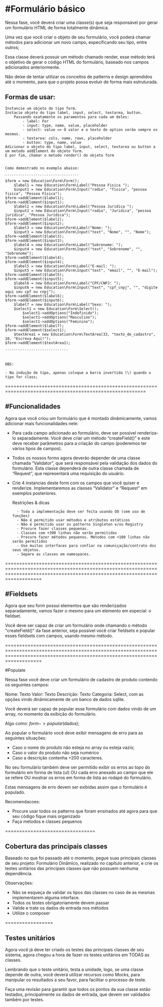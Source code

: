 #Formulário básico
==================

Nessa fase, você deverá criar uma classe(s) que seja responsável por gerar um formulário HTML de forma totalmente dinâmica.

Uma vez que você criar o objeto de seu formulário, você poderá chamar métodos para adicionar um novo campo, especificando seu tipo, entre outros;

Essa classe deverá possuir um método chamado render, esse método terá o objetivo de gerar o código HTML do formulário, baseado nos campos adicionados anteriormente.

Não deixe de tentar utilizar os conceitos de patterns e design aprendidos até o momento, para que o projeto possa evoluir de forma mais estruturada.


Formas de usar:
--------------
	Instancie um objeto do tipo form.
	Instacie objeto do tipo label, input, select, textarea, button.
		Passando exatamente os paramentos para cada um deles:
			- label: For
			- input: type, name, value, placeholder
			- select: value => O valor e o texto do option serão sempre os mesmos.
			- textarea: cols, name, rows, placeholder
			- button: type, name, value
	Adicionar o objeto do tipo label, input, select, textarea ou button a um metodo addElement do objeto form.
	E por fim, chamar o metodo render() do objeto form


	Como demostrado no exemplo abaixo:

	``````````````````````````````````
	$form = new Education\Form\Form();
		$label1 = new Education\Form\Label("Pessoa Fisica ");
		$input1 = new Education\Form\Input("radio", "fisica", "pessoa fisica", "Pessoa Física");
	$form->addElement($label1);
	$form->addElement($input1);
		$label2 = new Education\Form\Label("Pessoa Juridica ");
		$input2 = new Education\Form\Input("radio", "Juridica", "pessoa jurídica", "Pessoa Jurídica");
	$form->addElement($label2);
	$form->addElement($input2);
		$label3 = new Education\Form\Label("Nome: ");
		$input3 = new Education\Form\Input("text", "Nome", "", "Nome");
	$form->addElement($label3);
	$form->addElement($input3);
		$label4 = new Education\Form\Label("Sobrenome: ");
		$input4 = new Education\Form\Input("text", "Sobrenome", "", "Sobrenome");
	$form->addElement($label4);
	$form->addElement($input4);
		$label5 = new Education\Form\Label("E-mail: ");
		$input5 = new Education\Form\Input("text", "email", "", "E-mail");
	$form->addElement($label5);
	$form->addElement($input5);	
		$label6 = new Education\Form\Label("CPF/CNPJ: ");
		$input6 = new Education\Form\Input("text", "cpf_cnpj", "", "digite aqui seu cpf ou cnpj");
	$form->addElement($label6);
	$form->addElement($input6);	
		$label7 = new Education\Form\Label("Sexo: ");
		$select1 = new Education\Form\Select();
			$select1->addOptions("Indefinido");
			$select1->addOptions("Masculino");
			$select1->addOptions("Feminino");
	$form->addElement($label7);
	$form->addElement($select1);
		$textArea1 = new Education\Form\TextArea(33, "texto_de_cadastro", 10, "Escreva Aqui!");
	$form->addElement($textArea1);

	`````````````````````````````


	OBS:

	- Na indução de tipo, apenas coloque a barra invertida (\) quando o tipo for class;
	
========================================================================================================


#Funcionalidades
----------------

Agora que você criou um formulário que é montado dinâmicamente, vamos adicionar mais funcionalidades nele:

- Para cada campo adicionado ao formulário, deve ser possível renderiza-lo separadamente. Você deve criar um método “createField()” e este deve receber parâmetros para a criação do campo (poderemos ter vários tipos de campos).

- Todos os nossos forms agora deverão depender de uma classe chamada “Validator”, que será responsável pela validação dos dados do formulário. Esta classe dependerá de outra classe chamada de “Request”, que representará uma requisição do usuário.

- Crie 4 instancias deste form com os campos que você quiser e renderize. Implementaremos as classes “Validator” e “Request” em exemplos posteriores.

	Restrições & dicas

		- Toda a implementação deve ser feita usando OO (sem uso de funções)
		- Não é permitido usar métodos e atributos estáticos
		- Não é permitido usar os patterns Singleton e/ou Registry
		- Procure fazer classes pequenas.
		- Classes com +300 linhas não serão permitidas
		- Procure fazer métodos pequenos. Métodos com +100 linhas não serão permitidos
		- Use muitas interfaces para confiar na comuniçação/contrato dos seus objetos.
		- Separe as classes em namespaces.

===============================================================================================================================================================================

#Fieldsets
----------

Agora que seu form possui elementos que são renderizados separadamente, vamos fazer o mesmo para um elemento em especial: o fieldset.

Você deve ser capaz de criar um formulário onde chamando o método "createField()" da fase anterior, seja possível você criar fieldsets e popular esses fieldsets com campos, usando mesmo método. 

===============================================================================================================================================================================

#Populate

Nessa fase você deve criar um formulário de cadastro de produto contendo os seguintes campos:

Nome: Texto
Valor: Texto
Descrição: Texto
Categoria: Select, com as opções vindo dinâmicamente de um banco de dados sqlite.

Você deverá ser capaz de popular esse formulário com dados vindo de um array, no momento da exibição do formulário.

Algo como: $form->popular($dados);

Ao popular o formulário você deve exibir mensagens de erro para as seguintes situações:

- Caso o nome do produto não esteja no array ou esteja vazio;
- Caso o valor do produto não seja numérico
- Caso a descrição contenha +200 caracteres.

No seu formulário também deve ser permitido exibir os erros ao topo do formulário em forma de lista (ul) OU cada erro anexado ao campo que ele se refere OU mostrar os erros em forma de lista ao rodapé do formulário.

Estas mensagens de erro devem ser exibidas assim que o formulário é populado.

Recomendacoes:

- Procure usar todos os patterns que foram ensinados até agora para que seu código fique mais organizado
- Faça métodos e classes pequenos

================================

Cobertura das principais classes
--------------------------------

Baseado no que foi passado até o momento, pegue suas principais classes de seu projeto: Formulário Dinâmico, realizado no capítulo anterior, e crie os testes unitários das principais classes que não possuem nenhuma dependência.

Observações:
- Não se esqueça de validar os tipos das classes no caso de as mesmas implementarem alguma interface.
- Todos os testes obrigatoriamente devem passar
- Valide e trate os dados de entrada nos métodos
- Utilize o composer

=================

Testes unitários
-----------------

Agora você já deve ter criado os testes das principais classes de seu sistema, agora chegou a hora de fazer os testes unitários em TODAS as classes.

Lembrando que o teste unitário, testa a unidade, logo, se uma classe depende de outra, você deverá utilizar recursos como Mocks, para manipular os resultados a seu favor, para facilitar o processo de teste.

Faça uma revisão para garantir que todos os pontos da sua classe estão testados, principalmente os dados de entrada, que devem ser validados também por testes.
